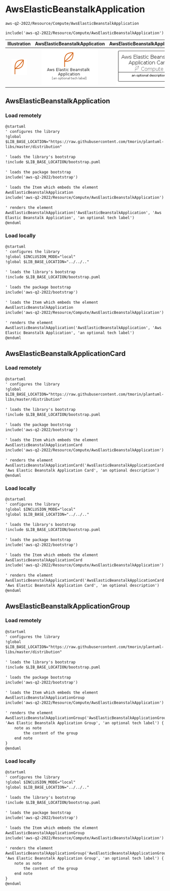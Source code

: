 # AwsElasticBeanstalkApplication


```text
aws-q2-2022/Resource/Compute/AwsElasticBeanstalkApplication
```

```text
include('aws-q2-2022/Resource/Compute/AwsElasticBeanstalkApplication')
```



| Illustration | AwsElasticBeanstalkApplication | AwsElasticBeanstalkApplicationCard | AwsElasticBeanstalkApplicationGroup |
| :---: | :---: | :---: | :---: |
| ![illustration for Illustration](../../../aws-q2-2022/Resource/Compute/AwsElasticBeanstalkApplication.png) | ![illustration for AwsElasticBeanstalkApplication](../../../aws-q2-2022/Resource/Compute/AwsElasticBeanstalkApplication.Local.png) | ![illustration for AwsElasticBeanstalkApplicationCard](../../../aws-q2-2022/Resource/Compute/AwsElasticBeanstalkApplicationCard.Local.png) | ![illustration for AwsElasticBeanstalkApplicationGroup](../../../aws-q2-2022/Resource/Compute/AwsElasticBeanstalkApplicationGroup.Local.png) |




## AwsElasticBeanstalkApplication

### Load remotely
```plantuml
@startuml
' configures the library
!global $LIB_BASE_LOCATION="https://raw.githubusercontent.com/tmorin/plantuml-libs/master/distribution"

' loads the library's bootstrap
!include $LIB_BASE_LOCATION/bootstrap.puml

' loads the package bootstrap
include('aws-q2-2022/bootstrap')

' loads the Item which embeds the element AwsElasticBeanstalkApplication
include('aws-q2-2022/Resource/Compute/AwsElasticBeanstalkApplication')

' renders the element
AwsElasticBeanstalkApplication('AwsElasticBeanstalkApplication', 'Aws Elastic Beanstalk Application', 'an optional tech label')
@enduml
```

### Load locally
```plantuml
@startuml
' configures the library
!global $INCLUSION_MODE="local"
!global $LIB_BASE_LOCATION="../../.."

' loads the library's bootstrap
!include $LIB_BASE_LOCATION/bootstrap.puml

' loads the package bootstrap
include('aws-q2-2022/bootstrap')

' loads the Item which embeds the element AwsElasticBeanstalkApplication
include('aws-q2-2022/Resource/Compute/AwsElasticBeanstalkApplication')

' renders the element
AwsElasticBeanstalkApplication('AwsElasticBeanstalkApplication', 'Aws Elastic Beanstalk Application', 'an optional tech label')
@enduml
```

## AwsElasticBeanstalkApplicationCard

### Load remotely
```plantuml
@startuml
' configures the library
!global $LIB_BASE_LOCATION="https://raw.githubusercontent.com/tmorin/plantuml-libs/master/distribution"

' loads the library's bootstrap
!include $LIB_BASE_LOCATION/bootstrap.puml

' loads the package bootstrap
include('aws-q2-2022/bootstrap')

' loads the Item which embeds the element AwsElasticBeanstalkApplicationCard
include('aws-q2-2022/Resource/Compute/AwsElasticBeanstalkApplication')

' renders the element
AwsElasticBeanstalkApplicationCard('AwsElasticBeanstalkApplicationCard', 'Aws Elastic Beanstalk Application Card', 'an optional description')
@enduml
```

### Load locally
```plantuml
@startuml
' configures the library
!global $INCLUSION_MODE="local"
!global $LIB_BASE_LOCATION="../../.."

' loads the library's bootstrap
!include $LIB_BASE_LOCATION/bootstrap.puml

' loads the package bootstrap
include('aws-q2-2022/bootstrap')

' loads the Item which embeds the element AwsElasticBeanstalkApplicationCard
include('aws-q2-2022/Resource/Compute/AwsElasticBeanstalkApplication')

' renders the element
AwsElasticBeanstalkApplicationCard('AwsElasticBeanstalkApplicationCard', 'Aws Elastic Beanstalk Application Card', 'an optional description')
@enduml
```

## AwsElasticBeanstalkApplicationGroup

### Load remotely
```plantuml
@startuml
' configures the library
!global $LIB_BASE_LOCATION="https://raw.githubusercontent.com/tmorin/plantuml-libs/master/distribution"

' loads the library's bootstrap
!include $LIB_BASE_LOCATION/bootstrap.puml

' loads the package bootstrap
include('aws-q2-2022/bootstrap')

' loads the Item which embeds the element AwsElasticBeanstalkApplicationGroup
include('aws-q2-2022/Resource/Compute/AwsElasticBeanstalkApplication')

' renders the element
AwsElasticBeanstalkApplicationGroup('AwsElasticBeanstalkApplicationGroup', 'Aws Elastic Beanstalk Application Group', 'an optional tech label') {
    note as note
        the content of the group
    end note
}
@enduml
```

### Load locally
```plantuml
@startuml
' configures the library
!global $INCLUSION_MODE="local"
!global $LIB_BASE_LOCATION="../../.."

' loads the library's bootstrap
!include $LIB_BASE_LOCATION/bootstrap.puml

' loads the package bootstrap
include('aws-q2-2022/bootstrap')

' loads the Item which embeds the element AwsElasticBeanstalkApplicationGroup
include('aws-q2-2022/Resource/Compute/AwsElasticBeanstalkApplication')

' renders the element
AwsElasticBeanstalkApplicationGroup('AwsElasticBeanstalkApplicationGroup', 'Aws Elastic Beanstalk Application Group', 'an optional tech label') {
    note as note
        the content of the group
    end note
}
@enduml
```

